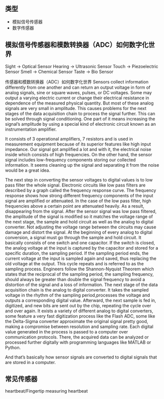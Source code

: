 ## 类型

+ 模拟信号传感器
+ 数字传感器

## 模拟信号传感器和模数转换器（ADC）如何数字化世界
Sight -> Optical Sensor
Hearing -> Ultrasonic Sensor
Touch -> Piezoelectric Sensor
Smell -> Chemical Sensor
Taste -> Bio Sensor


传感器和模数转换器（ADC）如何数字化世界
Sensors collect information differently from one another and can return an output voltage in form of analog signals, sine or square waves, pulses, or DC voltages.
Some may output a varying electric current or change their electrical resistance in dependence of the measured physical quantity.
But most of these analog signals are very small in amplitude.
This causes problems for the next stages of the data acquisition chain to process the signal further.
This can be solved through signal conditioning.
One part of it means increasing the signal’s amplitude by using a special kind of electronic circuit known as an instrumentation amplifier.

It consists of 3 operational amplifiers, 7 resistors and is used in measurement equipment because of its superior features like high input impedance.
Our signal got amplified a lot and with it, the electrical noise inside which consists of high frequencies.
On the other hand, the sensor signal includes low-frequency components storing our collected information.
It seems cleaning up the signal and separating it from the noise would be a great idea.

The next step in converting the sensor voltages to digital values is to low pass filter the whole signal.
Electronic circuits like low pass filters are described by a graph called the frequency response curve.
The frequency response shows how strong different frequency components of the input signal are amplified or attenuated.
In the case of the low pass filter, high frequencies above a certain point are attenuated heavily.
As a result, disappearing from the signal.
After the sensor signal was low pass filtered, the amplitude of the signal is modified so it matches the voltage range of the next stage, the sample and hold circuit as well as the analog to digital converter.
Not adjusting the voltage range between the circuits may cause damage and distort the signal.
At the beginning of every analog to digital conversion, a signal must go through the sample and hold circuit.
It basically consists of one switch and one capacitor.
If the switch is closed, the analog voltage at the input is captured by the capacitor
and stored for a specific duration, the sampling period.
If the sampling period ends, the current voltage at the input is sampled again and saved, thus replacing the old voltage at the output.
This cycle repeats and is referred to as the sampling process.
Engineers follow the Shannon-Nyquist Theorem which states that the reciprocal of the sampling period, the sampling frequency, should always be greater than double the signal frequency to avoid a distortion of the signal and a loss of information.
The next stage of the data acquisition chain is the analog to digital converter.
It takes the sampled voltage in the rhythm of the sampling period,processes the voltage and outputs a corresponding digital value.
Afterward, the next sample is fed in, digitized, and new bits are sent out by the chip, repeating the cycle over and over again.
It exists a variety of different analog to digital converters, some feature a very fast digitization process like the Flash ADC, some like the Delta-Sigma converter approximate the original signal pretty good, making a compromise between resolution and sampling rate.
Each digital value generated in the process is passed to a computer over communication protocols.
There, the acquired data can be analyzed or processed further digitally with programming languages like MATLAB or Python.

And that’s basically how sensor signals are converted to digital signals that are stored in a computer.


## 常见传感器

heartbeat/Fingertip measuring heartbeat

